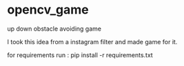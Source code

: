 # opencv_game
up down obstacle avoiding game

I took this idea from a instagram filter and made game for it.

for requirements run : pip install -r requirements.txt
